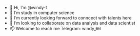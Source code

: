 - 👋 Hi, I’m @windy-t
- 👀 I’m study in computer science
- 🌱 I’m currently looking forward to conncect with talents here
- 💞️ I’m looking to collaborate on data analysis and data scientist
- 📫 Welcome to reach me Telegram: windy_66

<!---
windy-t/windy-t is a ✨ special ✨ repository because its `README.md` (this file) appears on your GitHub profile.
You can click the Preview link to take a look at your changes.
--->
